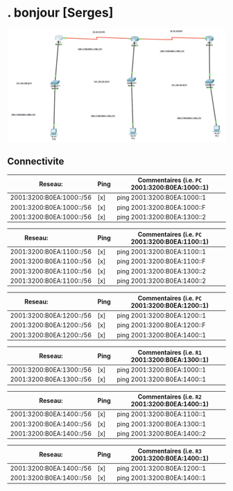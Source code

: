 # . bonjour [Serges]


![alt tag](./IPV6.png)


## Connectivite

| Reseau:                   | Ping | Commentaires (i.e. `PC` 2001:3200:B0EA:1000::1)  |
|---------------------------|------|------------------------------------------------| 
| 2001:3200:B0EA:1000::/56  | [x]  | ping 2001:3200:B0EA:1000::1                    |
| 2001:3200:B0EA:1000::/56  | [x]  | ping 2001:3200:B0EA:1000::F                    |
| 2001:3200:B0EA:1000::/56  | [x]  | ping 2001:3200:B0EA:1300::2                    |

| Reseau:                   | Ping | Commentaires (i.e. `PC` 2001:3200:B0EA:1100::1)  |
|---------------------------|------|------------------------------------------------| 
| 2001:3200:B0EA:1100::/56  | [x]  | ping 2001:3200:B0EA:1100::1                    |
| 2001:3200:B0EA:1100::/56  | [x]  | ping 2001:3200:B0EA:1100::F                    |
| 2001:3200:B0EA:1100::/56  | [x]  | ping 2001:3200:B0EA:1300::2                    |
| 2001:3200:B0EA:1100::/56  | [x]  | ping 2001:3200:B0EA:1400::2                    |

| Reseau:                   | Ping | Commentaires (i.e. `PC` 2001:3200:B0EA:1200::1)  |
|---------------------------|------|------------------------------------------------| 
| 2001:3200:B0EA:1200::/56  | [x]  | ping 2001:3200:B0EA:1200::1                    |
| 2001:3200:B0EA:1200::/56  | [x]  | ping 2001:3200:B0EA:1200::F                    |
| 2001:3200:B0EA:1200::/56  | [x]  | ping 2001:3200:B0EA:1400::1                    |

| Reseau:                   | Ping | Commentaires (i.e. `R1` 2001:3200:B0EA:1300::1)  |
|---------------------------|------|------------------------------------------------| 
| 2001:3200:B0EA:1300::/56  | [x]  | ping 2001:3200:B0EA:1000::1                    |
| 2001:3200:B0EA:1300::/56  | [x]  | ping 2001:3200:B0EA:1400::1                    |

| Reseau:                   | Ping | Commentaires (i.e. `R2` 2001:3200:B0EA:1400::1)  |
|---------------------------|------|------------------------------------------------| 
| 2001:3200:B0EA:1400::/56  | [x]  | ping 2001:3200:B0EA:1100::1                    |
| 2001:3200:B0EA:1400::/56  | [x]  | ping 2001:3200:B0EA:1300::1                    |
| 2001:3200:B0EA:1400::/56  | [x]  | ping 2001:3200:B0EA:1400::2                    |

| Reseau:                   | Ping | Commentaires (i.e. `R3` 2001:3200:B0EA:1400::1)  |
|---------------------------|------|------------------------------------------------| 
| 2001:3200:B0EA:1400::/56  | [x]  | ping 2001:3200:B0EA:1200::1                    |
| 2001:3200:B0EA:1400::/56  | [x]  | ping 2001:3200:B0EA:1400::1                    |


